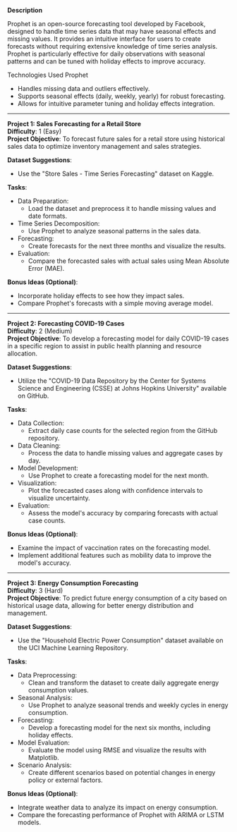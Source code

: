 **Description**

Prophet is an open-source forecasting tool developed by Facebook, designed to handle time series data that may have seasonal effects and missing values. It provides an intuitive interface for users to create forecasts without requiring extensive knowledge of time series analysis. Prophet is particularly effective for daily observations with seasonal patterns and can be tuned with holiday effects to improve accuracy.

Technologies Used
Prophet

- Handles missing data and outliers effectively.
- Supports seasonal effects (daily, weekly, yearly) for robust forecasting.
- Allows for intuitive parameter tuning and holiday effects integration.

---

**Project 1: Sales Forecasting for a Retail Store**  
**Difficulty**: 1 (Easy)  
**Project Objective**: To forecast future sales for a retail store using historical sales data to optimize inventory management and sales strategies.

**Dataset Suggestions**: 
- Use the "Store Sales - Time Series Forecasting" dataset on Kaggle. 

**Tasks**:
- Data Preparation:
    - Load the dataset and preprocess it to handle missing values and date formats.
- Time Series Decomposition:
    - Use Prophet to analyze seasonal patterns in the sales data.
- Forecasting:
    - Create forecasts for the next three months and visualize the results.
- Evaluation:
    - Compare the forecasted sales with actual sales using Mean Absolute Error (MAE).

**Bonus Ideas (Optional)**: 
- Incorporate holiday effects to see how they impact sales.
- Compare Prophet's forecasts with a simple moving average model.

---

**Project 2: Forecasting COVID-19 Cases**  
**Difficulty**: 2 (Medium)  
**Project Objective**: To develop a forecasting model for daily COVID-19 cases in a specific region to assist in public health planning and resource allocation.

**Dataset Suggestions**: 
- Utilize the "COVID-19 Data Repository by the Center for Systems Science and Engineering (CSSE) at Johns Hopkins University" available on GitHub.

**Tasks**:
- Data Collection:
    - Extract daily case counts for the selected region from the GitHub repository.
- Data Cleaning:
    - Process the data to handle missing values and aggregate cases by day.
- Model Development:
    - Use Prophet to create a forecasting model for the next month.
- Visualization:
    - Plot the forecasted cases along with confidence intervals to visualize uncertainty.
- Evaluation:
    - Assess the model's accuracy by comparing forecasts with actual case counts.

**Bonus Ideas (Optional)**: 
- Examine the impact of vaccination rates on the forecasting model.
- Implement additional features such as mobility data to improve the model's accuracy.

---

**Project 3: Energy Consumption Forecasting**  
**Difficulty**: 3 (Hard)  
**Project Objective**: To predict future energy consumption of a city based on historical usage data, allowing for better energy distribution and management.

**Dataset Suggestions**: 
- Use the "Household Electric Power Consumption" dataset available on the UCI Machine Learning Repository.

**Tasks**:
- Data Preprocessing:
    - Clean and transform the dataset to create daily aggregate energy consumption values.
- Seasonal Analysis:
    - Use Prophet to analyze seasonal trends and weekly cycles in energy consumption.
- Forecasting:
    - Develop a forecasting model for the next six months, including holiday effects.
- Model Evaluation:
    - Evaluate the model using RMSE and visualize the results with Matplotlib.
- Scenario Analysis:
    - Create different scenarios based on potential changes in energy policy or external factors.

**Bonus Ideas (Optional)**: 
- Integrate weather data to analyze its impact on energy consumption.
- Compare the forecasting performance of Prophet with ARIMA or LSTM models.

